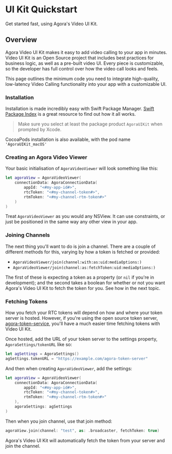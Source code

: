 # UI Kit Quickstart

Get started fast, using Agora's Video UI Kit.

## Overview

Agora Video UI Kit makes it easy to add video calling to your app in minutes. Video UI Kit is an Open Source project that includes best practices for business logic, as well as a pre-built video UI. Every piece is customizable, so the developer has full control over how the video call looks and feels.

This page outlines the minimum code you need to integrate high-quality, low-latency Video Calling functionality into your app with a customizable UI.

### Installation

Installation is made incredibly easy with Swift Package Manager. [Swift Package Index](https://swiftpackageindex.com/AgoraIO-Community/VideoUIKit-macOS) is a great resource to find out how it all works.

> Make sure you select at least the package product `AgoraUIKit` when prompted by Xcode.

CocoaPods installation is also available, with the pod name `'AgoraUIKit_macOS'`

### Creating an Agora Video Viewer

Your basic initialisation of ``AgoraVideoViewer`` will look something like this:

```swift
let agoraView = AgoraVideoViewer(
    connectionData: AgoraConnectionData(
        appId: "<#my-app-id#>",
        rtcToken: "<#my-channel-token#>",
        rtmToken: "<#my-channel-rtm-token#>"
    )
)
```

Treat ``AgoraVideoViewer`` as you would any NSView. It can use constraints, or just be positioned in the same way any other view in your app.

### Joining Channels

The next thing you'll want to do is join a channel. There are a couple of different methods for this, varying by how a token is fetched or provided:

- ``AgoraVideoViewer/join(channel:with:as:uid:mediaOptions:)``
- ``AgoraVideoViewer/join(channel:as:fetchToken:uid:mediaOptions:)``

The first of these is expecting a token as a property (or `nil` if you're in development); and the second takes a boolean for whether or not you want Agora's Video UI Kit to fetch the token for you. See how in the next topic.

### Fetching Tokens

How you fetch your RTC tokens will depend on how and where your token server is hosted.
However, if you're using the open source token server, [agora-token-service](https://github.com/AgoraIO-Community/agora-token-service), you'll have a much easier time fetching tokens with Video UI Kit.

Once hosted, add the URL of your token server to the settings property, ``AgoraSettings/tokenURL`` like so:

```swift
let agSettings = AgoraSettings()
agSettings.tokenURL = "https://example.com/agora-token-server"
```

And then when creating ``AgoraVideoViewer``, add the settings:

```swift
let agoraView = AgoraVideoViewer(
    connectionData: AgoraConnectionData(
        appId: "<#my-app-id#>",
        rtcToken: "<#my-channel-token#>",
        rtmToken: "<#my-channel-rtm-token#>"
    ),
    agoraSettings: agSettings
)
```

Then when you join channel, use that join method:

```swift
agoraView.join(channel: "test", as: .broadcaster, fetchToken: true)
```

Agora's Video UI Kit will automatically fetch the token from your server and join the channel.



